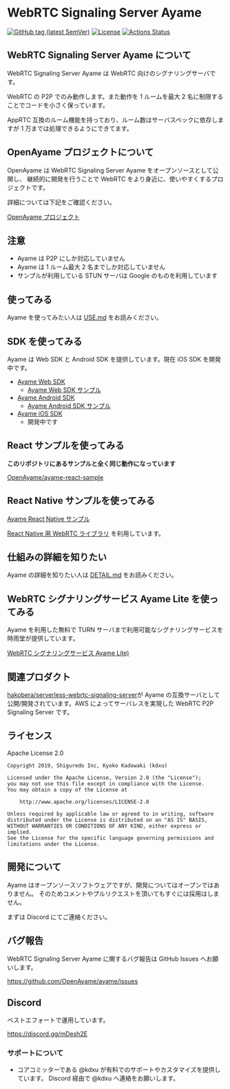 # WebRTC Signaling Server Ayame

[![GitHub tag (latest SemVer)](https://img.shields.io/github/tag/OpenAyame/ayame.svg)](https://github.com/OpenAyame/ayame)
[![License](https://img.shields.io/badge/License-Apache%202.0-blue.svg)](https://opensource.org/licenses/Apache-2.0)
[![Actions Status](https://github.com/OpenAyame/ayame/workflows/Go%20Build%20&%20Format/badge.svg)](https://github.com/OpenAyame/ayame/actions)

## WebRTC Signaling Server Ayame について

WebRTC Signaling Server Ayame は WebRTC 向けのシグナリングサーバです。

WebRTC の P2P でのみ動作します。また動作を 1 ルームを最大 2 名に制限することでコードを小さく保っています。

AppRTC 互換のルーム機能を持っており、ルーム数はサーバスペックに依存しますが 1 万までは処理できるようにできてます。

## OpenAyame プロジェクトについて

OpenAyame は WebRTC Signaling Server Ayame をオープンソースとして公開し、
継続的に開発を行うことで WebRTC をより身近に、使いやすくするプロジェクトです。

詳細については下記をご確認ください。

[OpenAyame プロジェクト](http://bit.ly/OpenAyame)

## 注意

- Ayame は P2P にしか対応していません
- Ayame は 1 ルーム最大 2 名までしか対応していません
- サンプルが利用している STUN サーバは Google のものを利用しています

## 使ってみる

Ayame を使ってみたい人は [USE.md](doc/USE.md) をお読みください。

## SDK を使ってみる

Ayame は Web SDK と Android SDK を提供しています。現在 iOS SDK を開発中です。

- [Ayame Web SDK](https://github.com/OpenAyame/ayame-web-sdk)
    - [Ayame Web SDK サンプル](https://github.com/OpenAyame/ayame-web-sdk-samples)
- [Ayame Android SDK](https://github.com/OpenAyame/ayame-android-sdk)
    - [Ayame Android SDK サンプル](https://github.com/OpenAyame/ayame-android-sdk-samples)
- [Ayame iOS SDK](https://github.com/OpenAyame/ayame-ios-sdk)
    - 開発中です

## React サンプルを使ってみる

**このリポジトリにあるサンプルと全く同じ動作になっています**

[OpenAyame/ayame\-react\-sample](https://github.com/OpenAyame/ayame-react-sample)

## React Native サンプルを使ってみる

[Ayame React Native サンプル](https://github.com/OpenAyame/ayame-react-native-sample)

[React Native 用 WebRTC ライブラリ](https://github.com/shiguredo/react-native-webrtc-kit) を利用しています。

## 仕組みの詳細を知りたい

Ayame の詳細を知りたい人は [DETAIL.md](doc/DETAIL.md) をお読みください。

## WebRTC シグナリングサービス Ayame Lite を使ってみる

Ayame を利用した無料で TURN サーバまで利用可能なシグナリングサービスを時雨堂が提供しています。

[WebRTC シグナリングサービス Ayame Lite)](https://ayame-lite.shiguredo.jp/beta)

## 関連プロダクト

[hakobera/serverless-webrtc-signaling-server](https://github.com/hakobera/serverless-webrtc-signaling-server)が Ayame の互換サーバとして公開/開発されています。AWS によってサーバレスを実現した WebRTC P2P Signaling Server です。

## ライセンス

Apache License 2.0

```
Copyright 2019, Shiguredo Inc, Kyoko Kadowaki (kdxu)

Licensed under the Apache License, Version 2.0 (the "License");
you may not use this file except in compliance with the License.
You may obtain a copy of the License at

    http://www.apache.org/licenses/LICENSE-2.0

Unless required by applicable law or agreed to in writing, software
distributed under the License is distributed on an "AS IS" BASIS,
WITHOUT WARRANTIES OR CONDITIONS OF ANY KIND, either express or implied.
See the License for the specific language governing permissions and
limitations under the License.
```

## 開発について

Ayame はオープンソースソフトウェアですが、開発についてはオープンではありません。
そのためコメントやプルリクエストを頂いてもすぐには採用はしません。

まずは Discord にてご連絡ください。

## バグ報告

WebRTC Signaling Server Ayame に関するバグ報告は GitHub Issues へお願いします。

https://github.com/OpenAyame/ayame/issues

## Discord

ベストエフォートで運用しています。

https://discord.gg/mDesh2E

### サポートについて

- コアコミッターである @kdxu が有料でのサポートやカスタマイズを提供しています。 Discord 経由で @kdxu へ連絡をお願いします。
